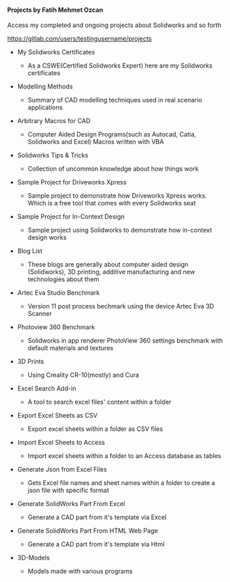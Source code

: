 #### Projects by Fatih Mehmet Ozcan


Access my completed and ongoing projects about Solidworks and so forth


https://gitlab.com/users/testingusername/projects


* My Solidworks Certificates
  * As a CSWE(Certified Solidworks Expert) here are my Solidworks certificates

* Modelling Methods
  * Summary of CAD modelling techniques used in real scenario applications

* Arbitrary Macros for CAD
  * Computer Aided Design Programs(such as Autocad, Catia, Solidworks and Excel) Macros written with VBA

* Solidworks Tips & Tricks
  * Collection of uncommon knowledge about how things work

* Sample Project for Driveworks Xpress
  * Sample project to demonstrate how Driveworks Xpress works. Which is a free tool that comes with every Solidworks seat

* Sample Project for In-Context Design
  * Sample project using Solidworks to demonstrate how in-context design works

* Blog List
  * These blogs are generally about computer aided design (Solidworks), 3D printing, additive manufacturing and new technologies about them

* Artec Eva Studio Benchmark
  * Version 11 post process bechmark using the device Artec Eva 3D Scanner

* Photoview 360 Benchmark
  * Solidworks in app renderer PhotoView 360 settings benchmark with default materials and textures

* 3D Prints
  * Using Creality CR-10(mostly) and Cura

* Excel Search Add-in
  * A tool to search excel files' content within a folder

* Export Excel Sheets as CSV
  * Export excel sheets within a folder as CSV files

* Import Excel Sheets to Access
  * Import excel sheets within a folder to an Access database as tables

* Generate Json from Excel Files
  * Gets Excel file names and sheet names within a folder to create a json file with specific format

* Generate SolidWorks Part From Excel
  * Generate a CAD part from it's template via Excel

* Generate SolidWorks Part From HTML Web Page
  * Generate a CAD part from it's template via Html

* 3D-Models
  * Models made with various programs

